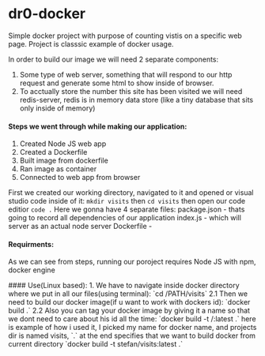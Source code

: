 # dr0-docker
Simple docker project with purpose of counting vistis on a specific web page.
Project is classsic example of docker usage.

In order to build our image we will need 2 separate components:
1. Some type of web server, something that will respond to our http request and generate some html to show inside of browser.
2. To acctually store the number this site has been visited we will need redis-server, redis is in memory data store (like a tiny database that sits only inside of memory)

#### Steps we went through while making our application:
1. Created Node JS web app
2. Created a Dockerfile
3. Built image from dockerfile
4. Ran image as container
5. Connected to web app from browser

First we created our working directory, navigated to it and opened or visual studio code inside of it:
`mkdir visits` then `cd visits` then open our code editior `code .`
Here we gonna have 4 separate files:
 package.json - thats going to record all dependencies of our application
 index.js - which will server as an actual node server
 Dockerfile - 

#### Requirments:
As we can see from steps, running our poroject requires Node JS with npm, docker engine

<use your name inside>
#### Use(Linux based):
1. We have to navigate inside docker directory where we put in all our files(using terminal):
 `cd /PATH/visits`
2.1 Then we need to build our docker image(if u want to work with dockers id):
  `docker build .` 
2.2 Also you can tag your docker image by giving it a name so that we dont need to care about his id all the time:
`docker build -t <dockers_name>/<name_of_projects_dir>:latest .`
here is example of how i used it, I picked my name for docker name, and projects dir is named visits, `.` at the end specifies that we want to build docker from current directory
 `docker build -t stefan/visits:latest .`

  
  


